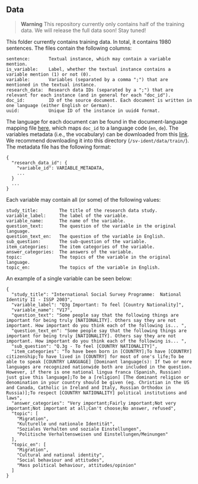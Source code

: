 ## Data

> **Warning**
> This repository currently only contains half of the training data. We will release the full data soon! Stay tuned!

This folder currently contains training data. In total, it contains 1980 sentences. The files contain the following columns:

```
sentence:       Textual instance, which may contain a variable mention.
is_variable:    Label, whether the textual instance contains a variable mention (1) or not (0).
variable:       Variables (separated by a comma ";") that are mentioned in the textual instance.
research_data:  Research data IDs (separated by a ";") that are relevant for each instance (and in general for each "doc_id").
doc_id:         ID of the source document. Each document is written in one language (either English or German).
uuid:           Unique ID of the instance in uuid4 format.
```

The language for each document can be found in the document-language mapping file [here](https://github.com/vadis-project/sv-ident/blob/main/data/train/document_languages.json), which maps `doc_id` to a language code (`en`, `de`). The variables metadata (i.e., the vocabulary) can be downloaded from this [link](https://drive.google.com/file/d/18slgACOcE8-_xIDX09GrdpFSqRRcBiON/view?usp=sharing). We recommend downloading it into this directory (`/sv-ident/data/train/`). The metadata file has the following format:

```
{
  "research_data_id": {
    "variable_id": VARIABLE_METADATA,
    ...
  }
  ...
}
```

Each variable may contain all (or some) of the following values:
```
study_title:        The title of the research data study.
variable_label:     The label of the variable.
variable_name:      The name of the variable.
question_text:      The question of the variable in the original language.
question_text_en:   The question of the variable in English.
sub_question:       The sub-question of the variable.
item_categories:    The item categories of the variable.
answer_categories:  The answers of the variable.
topic:              The topics of the variable in the original language.
topic_en:           The topics of the variable in English.
```

An example of a single variable can be seen below:
```
{
  "study_title": "International Social Survey Programme:  National Identity II - ISSP 2003",
  "variable_label": "Q3g Important: To feel [Country Nationality]",
  "variable_name": "V17",
  "question_text": "Some people say that the following things are important for being truly [NATIONALITY]. Others say they are not important. How important do you think each of the following is... ",
  "question_text_en": "Some people say that the following things are important for being truly [NATIONALITY]. Others say they are not important. How important do you think each of the following is... ",
  "sub_question": "Q.3g - To feel [COUNTRY NATIONALITY]",
  "item_categories": "To have been born in [COUNTRY];To have [COUNTRY] citizenship;To have lived in [COUNTRY] for most of one's life;To be able to speak [COUNTRY LANGUAGE] [Dominant language(s): If two or more languages are recognized nationwide both are included in the question. However, if there is one national lingua franca (Spanish, Russian) just give this language];To be a [religion] [The dominant religion or denomination in your country should be given (eg. Christian in the US and Canada, Catholic in Ireland and Italy, Russian Orthodox in Russia)];To respect [COUNTRY NATIONALITY] political institutions and laws",
  "answer_categories": "Very important;Fairly important;Not very important;Not important at all;Can't choose;No answer, refused",
  "topic": [
    "Migration",
    "Kulturelle und nationale Identität",
    "Soziales Verhalten und soziale Einstellungen",
    "Politische Verhaltensweisen und Einstellungen/Meinungen"
  ],
  "topic_en": [
    "Migration",
    "Cultural and national identity",
    "Social behaviour and attitudes",
    "Mass political behaviour, attitudes/opinion"
  ]
}
```
